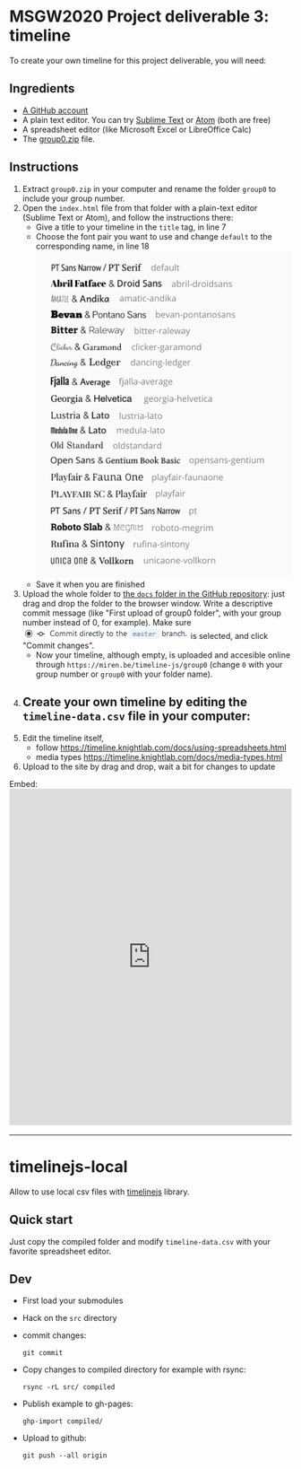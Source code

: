 # MSGW2020 Project deliverable 3: timeline

To create your own timeline for this project deliverable, you will need:

## Ingredients

- [A GitHub account](https://github.com/join)
- A plain text editor. You can try [Sublime Text](https://www.sublimetext.com/3) or [Atom](https://atom.io/) (both are free)
- A spreadsheet editor (like Microsoft Excel or LibreOffice Calc)
- The [group0.zip](https://github.com/mberasategi/timelinejs-local/blob/master/group0.zip) file. 

## Instructions

1. Extract `group0.zip` in your computer and rename the folder `group0` to include your group number.
2. Open the `index.html` file from that folder with a plain-text editor (Sublime Text or Atom), and follow the instructions there:
    - Give a title to your timeline in the `title` tag, in line 7
    - Choose the font pair you want to use and change `default` to the corresponding name, in line 18
      ![Font pairs](timelinejs-fonts.png)
    - Save it when you are finished
3. Upload the whole folder to [the `docs` folder in the GitHub repository](https://github.com/mberasategi/timelinejs-local/tree/master/docs): just drag and drop the folder to the browser window. Write a descriptive commit message (like "First upload of group0 folder", with your group number instead of 0, for example). Make sure ![](commit-master.png) is selected, and click "Commit changes".
    - Now your timeline, although empty, is uploaded and accesible online through `https://miren.be/timeline-js/group0` (change `0` with your group number or `group0` with your folder name).
4. Create your own timeline by editing the `timeline-data.csv` file in your computer:
    - 
5. Edit the timeline itself,
    - follow https://timeline.knightlab.com/docs/using-spreadsheets.html
    - media types https://timeline.knightlab.com/docs/media-types.html
6. Upload to the site by drag and drop, wait a bit for changes to update

Embed: <iframe src="http://miren.be/timelinejs-local/group0/" style="width:100%;min-height:600px;" frameborder="0"></iframe>



---

# timelinejs-local

Allow to use local csv files with [timelinejs](https://github.com/NUKnightLab/TimelineJS3) library.

## Quick start

Just copy the compiled folder and modify `timeline-data.csv` with your favorite spreadsheet editor.

## Dev

- First load your submodules

- Hack on the `src` directory

- commit changes:

      git commit

- Copy changes to compiled directory for example with rsync:

      rsync -rL src/ compiled

- Publish example to gh-pages:

      ghp-import compiled/

- Upload to github:

      git push --all origin
